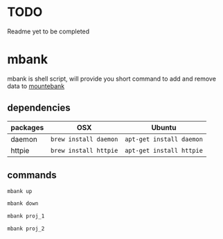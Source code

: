 # TODO
Readme yet to be completed

# mbank
mbank is shell script, will provide you short command to add and remove data to [mountebank](http://www.mbtest.org/)

## dependencies

| packages | OSX | Ubuntu |
|---|---|---|
| daemon | ```brew install daemon``` | ```apt-get install daemon``` |
| httpie | ```brew install httpie``` | ```apt-get install httpie``` |

## commands

```sh
mbank up
```

```sh
mbank down
```

```sh
mbank proj_1
```

```sh
mbank proj_2
```
